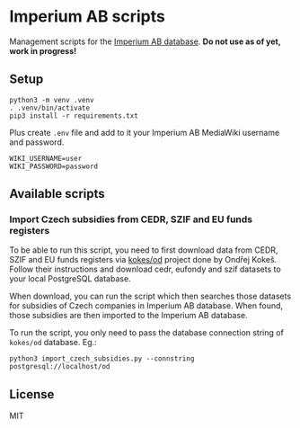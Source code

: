 # Imperium AB scripts

Management scripts for the [Imperium AB database](https://imperiumab.investigace.cz/). **Do not use as of yet, work in progress!**

## Setup

```
python3 -m venv .venv
. .venv/bin/activate
pip3 install -r requirements.txt
```

Plus create `.env` file and add to it your Imperium AB MediaWiki username and password.

```
WIKI_USERNAME=user
WIKI_PASSWORD=password
```

## Available scripts

### Import Czech subsidies from CEDR, SZIF and EU funds registers

To be able to run this script, you need to first download data from CEDR, SZIF and EU funds registers via [kokes/od](https://github.com/kokes/od) project done by Ondřej Kokeš. Follow their instructions and download cedr, eufondy and szif datasets to your local PostgreSQL database.

When download, you can run the script which then searches those datasets for subsidies of Czech companies in Imperium AB database. When found, those subsidies are then imported to the Imperium AB database.

To run the script, you only need to pass the database connection string of `kokes/od` database. Eg.:

```
python3 import_czech_subsidies.py --connstring postgresql://localhost/od
```

## License

MIT

